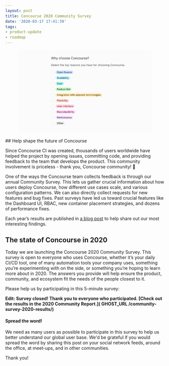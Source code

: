 ```yaml
---
layout: post
title: Concourse 2020 Community Survey
date: '2020-03-17 17:41:39'
tags:
- product-update
- roadmap
---
```


<figure class="kg-card kg-image-card"><img src="assets/images/2020/03/whyconcourse2.png" class="kg-image" alt loading="lazy"></figure>
## Help shape the future of Concourse

Since Concourse CI was created, thousands of users worldwide have helped the project by opening issues, committing code, and providing feedback to the team that develops the product. This community involvement is priceless - thank you, Concourse community! 👏

One of the ways the Concourse team collects feedback is through our annual Community Survey. This lets us gather crucial information about how users deploy Concourse, how different use cases scale, and various configuration patterns. We can also directly collect requests for new features and bug fixes. Past surveys have led us toward crucial features like the Dashboard UI, RBAC, new container placement strategies, and dozens of performance fixes.

Each year’s results are published in [a blog post](https://medium.com/concourse-ci/2018-community-survey-ddff90bdc35b) to help share out our most interesting findings.

## The state of Concourse in 2020

Today we are launching the Concourse 2020 Community Survey. This survey is open to everyone who uses Concourse, whether it’s your daily CI/CD tool, one of many automation tools your company uses, something you’re experimenting with on the side, or something you’re hoping to learn more about in 2020. The answers you provide will help ensure the product, community, and ecosystem fit the needs of the people closest to it.

Please help us by participating in this 5-minute survey:

**Edit: Survey closed! Thank you to everyone who participated. [Check out the results in the 2020 Community Report.]( __GHOST_URL__ /community-survey-2020-results/)**

#### **Spread the word!**

We need as many users as possible to participate in this survey to help us better understand our global user base. We'd be grateful if you would spread the word by sharing this post on your social network feeds, around the office, at meet-ups, and in other communities.

Thank you!

